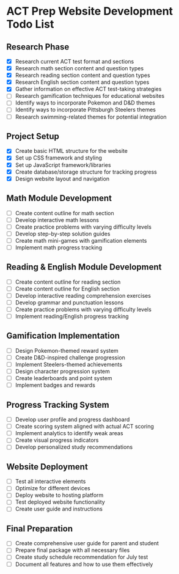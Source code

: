 # ACT Prep Website Development Todo List

## Research Phase
- [x] Research current ACT test format and sections
- [x] Research math section content and question types
- [x] Research reading section content and question types
- [x] Research English section content and question types
- [x] Gather information on effective ACT test-taking strategies
- [ ] Research gamification techniques for educational websites
- [ ] Identify ways to incorporate Pokemon and D&D themes
- [ ] Identify ways to incorporate Pittsburgh Steelers themes
- [ ] Research swimming-related themes for potential integration

## Project Setup
- [x] Create basic HTML structure for the website
- [x] Set up CSS framework and styling
- [x] Set up JavaScript framework/libraries
- [x] Create database/storage structure for tracking progress
- [x] Design website layout and navigation

## Math Module Development
- [ ] Create content outline for math section
- [ ] Develop interactive math lessons
- [ ] Create practice problems with varying difficulty levels
- [ ] Develop step-by-step solution guides
- [ ] Create math mini-games with gamification elements
- [ ] Implement math progress tracking

## Reading & English Module Development
- [ ] Create content outline for reading section
- [ ] Create content outline for English section
- [ ] Develop interactive reading comprehension exercises
- [ ] Develop grammar and punctuation lessons
- [ ] Create practice problems with varying difficulty levels
- [ ] Implement reading/English progress tracking

## Gamification Implementation
- [ ] Design Pokemon-themed reward system
- [ ] Create D&D-inspired challenge progression
- [ ] Implement Steelers-themed achievements
- [ ] Design character progression system
- [ ] Create leaderboards and point system
- [ ] Implement badges and rewards

## Progress Tracking System
- [ ] Develop user profile and progress dashboard
- [ ] Create scoring system aligned with actual ACT scoring
- [ ] Implement analytics to identify weak areas
- [ ] Create visual progress indicators
- [ ] Develop personalized study recommendations

## Website Deployment
- [ ] Test all interactive elements
- [ ] Optimize for different devices
- [ ] Deploy website to hosting platform
- [ ] Test deployed website functionality
- [ ] Create user guide and instructions

## Final Preparation
- [ ] Create comprehensive user guide for parent and student
- [ ] Prepare final package with all necessary files
- [ ] Create study schedule recommendation for July test
- [ ] Document all features and how to use them effectively
